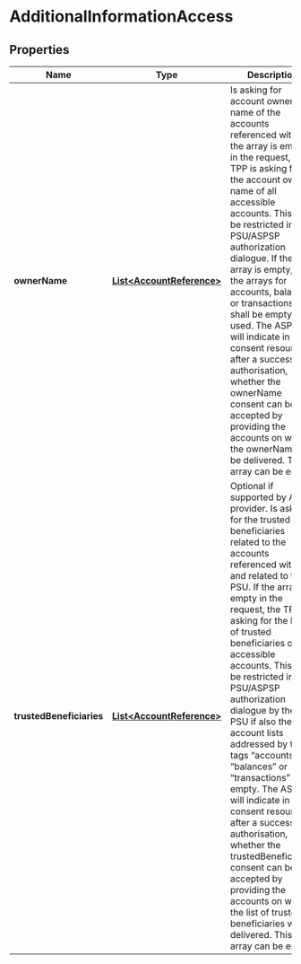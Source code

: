 # AdditionalInformationAccess

## Properties
Name | Type | Description | Notes
------------ | ------------- | ------------- | -------------
**ownerName** | [**List&lt;AccountReference&gt;**](AccountReference.md) | Is asking for account owner name of the accounts referenced within.  If the array is empty in the request, the TPP is asking for the account  owner name of all accessible accounts.  This may be restricted in a PSU/ASPSP authorization dialogue.  If the array is empty, also the arrays for accounts, balances or transactions shall be empty, if used. The ASPSP will indicate in the consent resource after a successful authorisation,  whether the ownerName consent can be accepted by providing the accounts on which the ownerName will  be delivered.  This array can be empty.  |  [optional]
**trustedBeneficiaries** | [**List&lt;AccountReference&gt;**](AccountReference.md) | Optional if supported by API provider. Is asking for the trusted beneficiaries related to the accounts referenced within and related to the PSU. If the array is empty in the request, the TPP is asking for the lists of trusted beneficiaries of all accessible accounts.  This may be restricted in a PSU/ASPSP authorization dialogue by the PSU if also the account lists addressed  by the tags “accounts”, “balances” or “transactions” are empty. The ASPSP will indicate in the consent resource after a successful authorisation,  whether the trustedBeneficiaries consent can be accepted by providing the accounts on which the list of trusted beneficiaries will be delivered.  This array can be empty.  |  [optional]
